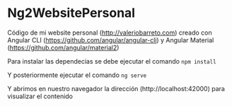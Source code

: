 # Ng2WebsitePersonal

Código de mi website personal (http://valeriobarreto.com) creado con Angular CLI (https://github.com/angular/angular-cli) y Angular Material (https://github.com/angular/material2)

Para instalar las dependecias se debe ejecutar el comando `npm install`

Y posteriormente ejecutar el comando `ng serve`

Y abrimos en nuestro navegador la dirección (http://localhost:42000) para visualizar el contenido
